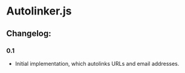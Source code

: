 # Autolinker.js



## Changelog:

### 0.1

* Initial implementation, which autolinks URLs and email addresses.